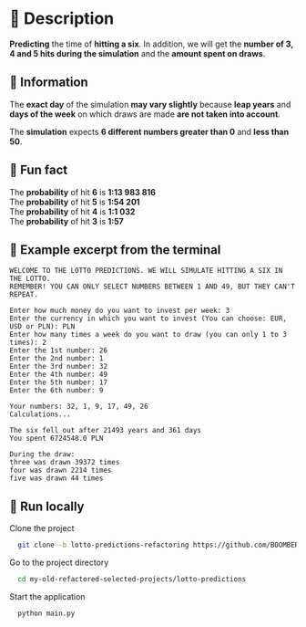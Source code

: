 # 🔹 Description
__Predicting__ the time of __hitting a six__. In addition, we will get the __number of 3, 4 and 5 hits during the simulation__ and the __amount spent on draws__.

## 🔹 Information
The __exact day__ of the simulation __may vary slightly__ because __leap years__ and __days of the week__ on which draws are made __are not taken into account__.

The __simulation__ expects __6 different numbers greater than 0__ and __less than 50__.

## 🔹 Fun fact
The __probability__ of hit __6__ is __1:13 983 816__\
The __probability__ of hit __5__ is __1:54 201__\
The __probability__ of hit __4__ is __1:1 032__\
The __probability__ of hit __3__ is __1:57__

## 🔹 Example excerpt from the terminal
```
WELCOME TO THE LOTTO PREDICTIONS. WE WILL SIMULATE HITTING A SIX IN THE LOTTO.
REMEMBER! YOU CAN ONLY SELECT NUMBERS BETWEEN 1 AND 49, BUT THEY CAN'T REPEAT.

Enter how much money do you want to invest per week: 3
Enter the currency in which you want to invest (You can choose: EUR, USD or PLN): PLN
Enter how many times a week do you want to draw (you can only 1 to 3 times): 2
Enter the 1st number: 26
Enter the 2nd number: 1
Enter the 3rd number: 32
Enter the 4th number: 49
Enter the 5th number: 17
Enter the 6th number: 9

Your numbers: 32, 1, 9, 17, 49, 26
Calculations...

The six fell out after 21493 years and 361 days
You spent 6724548.0 PLN

During the draw:
three was drawn 39372 times
four was drawn 2214 times
five was drawn 44 times
```

## 🔹 Run locally
Clone the project
```bash
  git clone -b lotto-predictions-refactoring https://github.com/BOOMBERT/my-old-refactored-selected-projects.git
```

Go to the project directory
```bash
  cd my-old-refactored-selected-projects/lotto-predictions
```

Start the application
```bash
  python main.py
```
